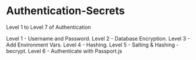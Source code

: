 # Authentication-Secrets
Level 1 to Level 7 of Authentication



Level 1 - Username and Password.
Level 2 - Database Encryption.
Level 3 - Add Environment Vars.
Level 4 - Hashing.
Level 5 - Salting & Hashing - becrypt.
Level 6 - Authenticate with Passport.js

